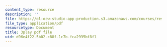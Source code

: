 ```yaml
---
content_type: resource
description: ''
file: https://ol-ocw-studio-app-production.s3.amazonaws.com/courses/res-9-003-brains-minds-and-machines-summer-course-summer-2015/d96e4f225b02c88f1c7bfca2935bf8f1_EAWpLeor4Zk.pdf
file_type: application/pdf
resourcetype: Document
title: 3play pdf file
uid: d96e4f22-5b02-c88f-1c7b-fca2935bf8f1
---
```

